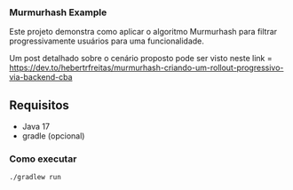 ### Murmurhash Example

Este projeto demonstra como aplicar o algoritmo Murmurhash 
para filtrar progressivamente usuários para uma funcionalidade.

Um post detalhado sobre o cenário proposto 
pode ser visto neste link = https://dev.to/hebertrfreitas/murmurhash-criando-um-rollout-progressivo-via-backend-cba 

## Requisitos

- Java 17
- gradle (opcional)

### Como executar

```shell
./gradlew run
```

